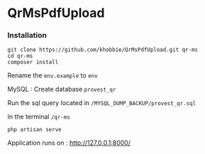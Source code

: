 # QrMsPdfUpload

### Installation

    git clone https://github.com/khobbie/QrMsPdfUpload.git qr-ms
    cd qr-ms
    composer install

Rename the `env.example` to `env`

MySQL : Create database  `provest_qr`

Run the sql query located in `/MYSQL_DUMP_BACKUP/provest_qr.sql`

In the terminal `/qr-ms`

    php artisan serve

Application runs on : <http://127.0.0.1:8000/>


